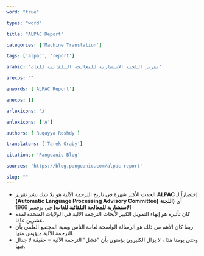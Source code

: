 ```yaml
---
word: "true"

types: "word"

title: "ALPAC Report"

categories: ['Machine Translation']

tags: ['alpac', 'report']

arabic: 'تقرير اللجنة الاستشارية للمعالجة التلقائية للغات'

arexps: ""

enwords: ['ALPAC Report']

enexps: []

arlexicons: 'ق'

enlexicons: ['A']

authors: ['Ruqayya Roshdy']

translators: ['Tarek Oraby']

citations: 'Pangeanic Blog'

sources: 'https://blog.pangeanic.com/alpac-report'

slug: ""
---
```


- الحدث الأكثر شهرة في تاريخ الترجمة الآلية هو بلا شك نشر تقرير **ALPAC** إختصاراً لـ **(Automatic Language Processing Advisory Committee)** أي **(اللجنة الاستشارية للمعالجة التلقائية للغات)** في نوفمبر 1966
- كان تأثيره هو إنهاء التمويل الكبير لأبحاث الترجمة الآلية في الولايات المتحدة لمدة عشرين عامًا.
- ربما كان الأهم من ذلك هو الرسالة الواضحة لعامة الناس وبقية المجتمع العلمي بأن الترجمة الآلية ميؤوس منها.
- وحتى يومنا هذا ، لا يزال الكثيرون يؤمنون بأن "فشل" الترجمة الآلية = حقيقة لا جدال فيها.
